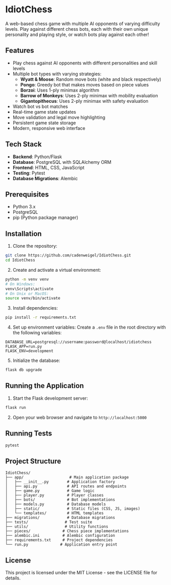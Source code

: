 # IdiotChess

A web-based chess game with multiple AI opponents of varying difficulty levels. Play against different chess bots, each with their own unique personality and playing style, or watch bots play against each other!

## Features

- Play chess against AI opponents with different personalities and skill levels
- Multiple bot types with varying strategies:
  - **Wyatt & Moose**: Random move bots (white and black respectively)
  - **Pongo**: Greedy bot that makes moves based on piece values
  - **Borzoi**: Uses 1-ply minimax algorithm
  - **Barrow of Monkeys**: Uses 2-ply minimax with mobility evaluation
  - **Gigantopithecus**: Uses 2-ply minimax with safety evaluation
- Watch bot vs bot matches
- Real-time game state updates
- Move validation and legal move highlighting
- Persistent game state storage
- Modern, responsive web interface

## Tech Stack

- **Backend**: Python/Flask
- **Database**: PostgreSQL with SQLAlchemy ORM
- **Frontend**: HTML, CSS, JavaScript
- **Testing**: Pytest
- **Database Migrations**: Alembic

## Prerequisites

- Python 3.x
- PostgreSQL
- pip (Python package manager)

## Installation

1. Clone the repository:
```bash
git clone https://github.com/cadenweigel/IdiotChess.git
cd IdiotChess
```

2. Create and activate a virtual environment:
```bash
python -m venv venv
# On Windows:
venv\Scripts\activate
# On Unix or MacOS:
source venv/bin/activate
```

3. Install dependencies:
```bash
pip install -r requirements.txt
```

4. Set up environment variables:
Create a `.env` file in the root directory with the following variables:
```
DATABASE_URL=postgresql://username:password@localhost/idiotchess
FLASK_APP=run.py
FLASK_ENV=development
```

5. Initialize the database:
```bash
flask db upgrade
```

## Running the Application

1. Start the Flask development server:
```bash
flask run
```

2. Open your web browser and navigate to `http://localhost:5000`

## Running Tests

```bash
pytest
```

## Project Structure

```
IdiotChess/
├── app/                    # Main application package
│   ├── __init__.py        # Application factory
│   ├── api.py             # API routes and endpoints
│   ├── game.py            # Game logic
│   ├── player.py          # Player classes
│   ├── bots/              # Bot implementations
│   ├── models.py          # Database models
│   ├── static/            # Static files (CSS, JS, images)
│   └── templates/         # HTML templates
├── migrations/            # Database migrations
├── tests/                # Test suite
├── utils/                # Utility functions
├── pieces/              # Chess piece implementations
├── alembic.ini          # Alembic configuration
├── requirements.txt     # Project dependencies
└── run.py              # Application entry point
```

## License

This project is licensed under the MIT License - see the LICENSE file for details.


